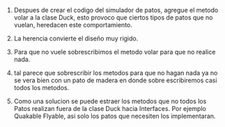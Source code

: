 1. Despues de crear el codigo del simulador de patos, agregue el metodo 
volar a la clase Duck, esto provoco que ciertos tipos de patos que 
no vuelan, heredacen este comportamiento.
2. La herencia convierte el diseño muy rigido.
3. Para que no vuele sobrescribimos el metodo volar para que no realice nada.
4. tal parece que sobrescribir los metodos para que no hagan nada 
   ya no se vera bien con un pato de madera en donde sobre escribiremos 
   casi todos los metodos.
    
5. Como una solucion se puede estraer los metodos que no todos
   los Patos realizan fuera de la clase Duck hacia Interfaces. 
   Por ejemplo Quakable Flyable, asi solo los patos que necesiten 
   los implementaran.
   